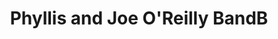 ---
title: "Phyllis and Joe O'Reilly BandB"
address: "Anvill House Ashe Rd 686 The Orchard Kingsmeadow Co. Waterford"
tel: "(051)373617"
county: "Waterford"
category: "Bedandbreakfasts"
type: "Content"
lat: "52.24805417"
lng: "-7.12748721"
---
